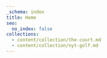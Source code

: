 ```yaml
---
_schema: index
title: Home
seo:
  no_index: false
collections:
  - content/collection/the-court.md
  - content/collection/nyt-golf.md
---
```

